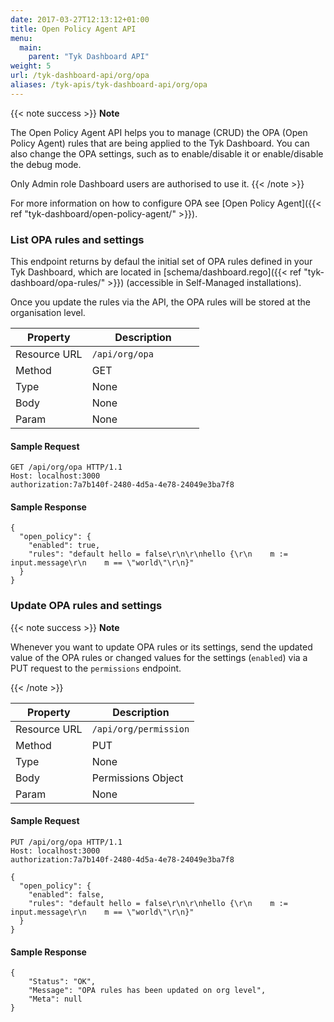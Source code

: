 ```yaml
---
date: 2017-03-27T12:13:12+01:00
title: Open Policy Agent API
menu:
  main:
    parent: "Tyk Dashboard API"
weight: 5 
url: /tyk-dashboard-api/org/opa
aliases: /tyk-apis/tyk-dashboard-api/org/opa
---
```

{{< note success >}}
**Note**  

The Open Policy Agent API helps you to manage (CRUD) the OPA (Open Policy Agent) rules that are being applied to the Tyk Dashboard. You can also change the OPA settings, such as to enable/disable it or enable/disable the debug mode.

Only Admin role Dashboard users are authorised to use it.
{{< /note >}}

For more information on how to configure OPA see [Open Policy Agent]({{< ref "tyk-dashboard/open-policy-agent/" >}}).
### List OPA rules and settings

This endpoint returns by defaul the initial set of OPA rules defined in your Tyk Dashboard, which are located in [schema/dashboard.rego]({{< ref "tyk-dashboard/opa-rules/" >}}) (accessible in Self-Managed installations).

Once you update the rules via the API, the OPA rules will be stored at the organisation level.

| **Property** | **Description**       |
| ------------ | --------------------- |
| Resource URL | `/api/org/opa        `|
| Method       | GET                   |
| Type         | None                  |
| Body         | None                  |
| Param        | None                  |

#### Sample Request

```{.copyWrapper}
GET /api/org/opa HTTP/1.1
Host: localhost:3000
authorization:7a7b140f-2480-4d5a-4e78-24049e3ba7f8
```

#### Sample Response

```
{
  "open_policy": {
    "enabled": true,
    "rules": "default hello = false\r\n\r\nhello {\r\n    m := input.message\r\n    m == \"world\"\r\n}"
  }
}
```
### Update OPA rules and settings

{{< note success >}}
**Note**  

Whenever you want to update OPA rules or its settings, send the updated value of the OPA rules or changed values for the settings (`enabled`) via a PUT request to the `permissions` endpoint.

{{< /note >}}


| **Property** | **Description**          |
| ------------ | ------------------------ |
| Resource URL | `/api/org/permission`    |
| Method       | PUT                      |
| Type         | None                     |
| Body         | Permissions Object       |
| Param        | None                     |

#### Sample Request

```{.copyWrapper}
PUT /api/org/opa HTTP/1.1
Host: localhost:3000
authorization:7a7b140f-2480-4d5a-4e78-24049e3ba7f8
```

```
{
  "open_policy": {
    "enabled": false,
    "rules": "default hello = false\r\n\r\nhello {\r\n    m := input.message\r\n    m == \"world\"\r\n}"
  }
}
```

#### Sample Response

```
{
    "Status": "OK",
    "Message": "OPA rules has been updated on org level",
    "Meta": null
}
```
